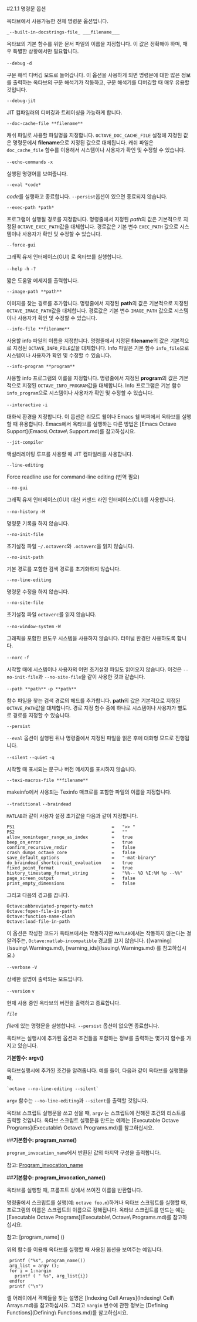 #2.1.1 명령문 옵션

 옥타브에서 사용가능한 전체 명령문 옵션입니다.

```
_--built-in-docstrings-file_ ___filename___
```

   옥타브의 기본 함수를 위한 문서 파일의 이름을 지정합니다. 이 값은 정확해야 하며, 매우 특별한 상황에서만 필요합니다.
 
 `--debug`
 `-d`

   구문 해석 디버깅 모드로 들어갑니다. 이 옵션을 사용하게 되면 명령문에 대한 많은 정보를 출력하는 옥타브의 구문 해석기가 작동하고, 구문 해석기를 디버깅할 때 매우 유용할 것입니다.
 
 `--debug-jit`

   JIT 컴파일러의 디버깅과 트레이싱을 가능하게 합니다.
 
 `--doc-cache-file **filename**`

   캐쉬 파일로 사용할 파일명을 지정합니다. `OCTAVE_DOC_CACHE_FILE` 설정에 지정된 값은 명령문에서 **filename**으로 지정된 값으로 대체됩니다. 캐쉬 파일은 `doc_cache_file` 함수를 이용해서 시스템이나 사용자가 확인 및 수정할 수 있습니다.
 
 `--echo-commands`
 `-x`

   실행된 명령어를 보여줍니다.
 
 `--eval *code*`

   *code*를 실행하고 종료합니다. `--persist`옵션이 있으면 종료되지 않습니다.
 
 `--exec-path *path*`

   프로그램이 실행될 경로를 지정합니다. 명령줄에서 지정된 *path*의 값은 기본적으로 지정된 `OCTAVE_EXEC_PATH`값을 대체합니다. 경로값은 기본 변수 `EXEC_PATH` 값으로 시스템이나 사용자가 확인 및 수정할 수 있습니다.
 
 `--force-gui`

   그래픽 유저 인터페이스(GUI) 로 옥타브를 실행합니다.
 
 `--help`
 `-h`
 `-?`

   짧은 도움말 메세지를 출력합니다.
 
 `--image-path **path**`

   이미지를 찾는 경로를 추가합니다. 명령줄에서 지정된 **path**의 값은 기본적으로 지정된 `OCTAVE_IMAGE_PATH`값을 대체합니다. 경로값은 기본 변수 `IMAGE_PATH` 값으로 시스템이나 사용자가 확인 및 수정할 수 있습니다.
 
 `--info-file **filename**`

   사용할 info 파일의 이름을 지정합니다. 명령줄에서 지정된 **filename**의 값은 기본적으로 지정된 `OCTAVE_INFO_FILE`값을 대체합니다. Info 파일은 기본 함수 `info_file`으로 시스템이나 사용자가 확인 및 수정할 수 있습니다.
 
 `--info-program **program**`

   사용할 info 프로그램의 이름을 지정합니다. 명령줄에서 지정된 **program**의 값은 기본적으로 지정된 `OCTAVE_INFO_PROGRAM`값을 대체합니다. Info 프로그램은 기본 함수 `info_program`으로 시스템이나 사용자가 확인 및 수정할 수 있습니다.
 
 `--interactive`
 `-i`

   대화식 환경을 지정합니다. 이 옵션은 리모트 쉘이나 Emacs 쉘 버퍼에서 옥타브를 실행할 때 유용합니다. Emacs에서 옥타브를 실행하는 다른 방법은 [Emacs Octave Support](Emacs\ Octave\ Support.md)를 참고하십시요.
 
 `--jit-compiler`

   액설러레이팅 루프를 사용할 때 JIT 컴파일러를 사용합니다.
 
 `--line-editing`

   Force readline use for command-line editing (번역 필요)
 
 `--no-gui`

   그래픽 유저 인터페이스(GUI) 대신 커맨드 라인 인터페이스(CLI)를 사용합니다.
 
 `--no-history`
 `-H`
 
   명령문 기록을 하지 않습니다.
 
 `--no-init-file`

   초기설정 파일 `~/.octaverc`와 `.octaverc`을 읽지 않습니다.
 
 `--no-init-path`

   기본 경로를 포함한 검색 경로를 초기화하지 않습니다.

 `--no-line-editing`

   명령문 수정을 하지 않습니다.
 
 `--no-site-file`

   초기설정 파일 `octaverc`를 읽지 않습니다.
 
 `--no-window-system`
 `-W`

   그래픽을 포함한 윈도우 시스템을 사용하지 않습니다. 터미널 환경만 사용하도록 합니다.
 
 `--norc`
 `-f`

   시작할 때에 시스템이나 사용자의 어떤 초기설정 파일도 읽어오지 않습니다. 이것은 `--no-init-file`과 `--no-site-file`을 같이 사용한 것과 같습니다.
 
 `--path **path**`
 `-p **path**`

   함수 파일을 찾는 검색 경로의 헤드를 추가합니다. **path**의 값은 기본적으로 지정된 `OCTAVE_PATH`값을 대체합니다. 경로 지정 함수 중에 하나로 시스템이나 사용자가 별도로 경로를 지정할 수 있습니다.
 
 `--persist`

   `--eval` 옵션이 실행된 뒤나 명령줄에서 지정된 파일을 읽은 후에 대화형 모드로 진행됩니다.
 
 `--silent`
 `--quiet`
 `-q`

   시작할 때 표시되는 문구나 버전 메세지를 표시하지 않습니다.
 
 `--texi-macros-file **filename**`

   makeinfo에서 사용되는 Texinfo 매크로를 포함한 파일의 이름을 지정합니다.
 
 `--traditional`
 `--braindead`

   `MATLAB`과 같이 사용자 설정 초기값을 다음과 같이 지정합니다.

	PS1										=	">> "
	PS2										=	""
	allow_noninteger_range_as_index			=	true
	beep_on_error							=	true
	confirm_recursive_rmdir					=	false
	crash_dumps_octave_core					=	false
	save_default_options					=	"-mat-binary"
	do_braindead_shortcircuit_evaluation	=	true
	fixed_point_format						=	true
	history_timestamp_format_string			=	"%%-- %D %I:%M %p --%%"
	page_screen_output						=	false
	print_empty_dimensions					=	false

   그리고 다음의 경고를 끕니다.

   	Octave:abbreviated-property-match
	Octave:fopen-file-in-path
	Octave:function-name-clash
	Octave:load-file-in-path

   이 옵션은 작성한 코드가 옥타브에서는 작동하지만 `MATLAB`에서는 작동하지 않는다는 걸 알려주는, `Octave:matlab-incompatible` 경고를 끄지 않습니다. ([warning](Issuing\ Warnings.md), [warning_ids](Issuing\ Warnings.md) 를 참고하십시요.)
 
 `--verbose`
 `-V`

   상세한 설명이 출력되는 모드입니다.
 
 `--version`
 `v`

   현재 사용 중인 옥타브의 버전을 출력하고 종료합니다.
 
 *`file`*
 
   *file*에 있는 명령문을 실행합니다. `--persist` 옵션이 없으면 종료합니다.
 

 옥타브는 실행시에 추가된 옵션과 조건들을 포함하는 정보를 출력하는 몇가지 함수를 가지고 있습니다.

 **기본함수: argv()**

   옥타브실행시에 추가된 조건을 알려줍니다. 예를 들어, 다음과 같이 옥타브를 실행했을 때,

   	`octave --no-line-editing --silent`	

   `argv` 함수는 `--no-line-editing`과 `--silent`를 출력할 것입니다.

   옥타브 스크립트 실행문을 쓰고 싶을 때, `argv` 는 스크립트에 전해진 조건의 리스트를 출력할 것입니다. 옥타브 스크립트 실행문을 만드는 예제는 [Executable Octave Programs](Executable\ Octave\ Programs.md)를 참고하십시요.
 
 ##**기본함수: program_name()**

   `program_invocation_name`에서 반환된 값의 마지막 구성을 출력합니다.

   참고: [Program_invocation_name]()
 
 ##**기본함수: program_invocation_name()**

   옥타브를 실행할 때, 프롬프트 상에서 쓰여진 이름을 반환합니다.

   명령줄에서 스크립트를 실행(예: `octave foo.m`)하거나 옥타브 스크립트를 실행할 때, 프로그램의 이름은 스크립트의 이름으로 정해집니다. 옥타브 스크립트를 만드는 예는 [Executable Octave Programs](Executable\ Octave\ Programs.md)를 참고하십시요.

   참고: [program_name] ()
   

   위의 함수를 이용해  옥타브를 실행할 때 사용된 옵션을 보여주는 예입니다.

     printf ("%s", program_name())
	 arg_list = argv ();
	 for i = 1:nargin
	   printf ( " %s", arg_list{i})
	 endfor
	 printf ("\n")

   셀 어레이에서 객체들을 찾는 설명은 [Indexing Cell Arrays](Indexing\ Cell\ Arrays.md)을 참고하십시요. 그리고 `nargin` 변수에 관한 정보는 [Defining Functions](Defining\ Functions.md)를 참고하십시요.
